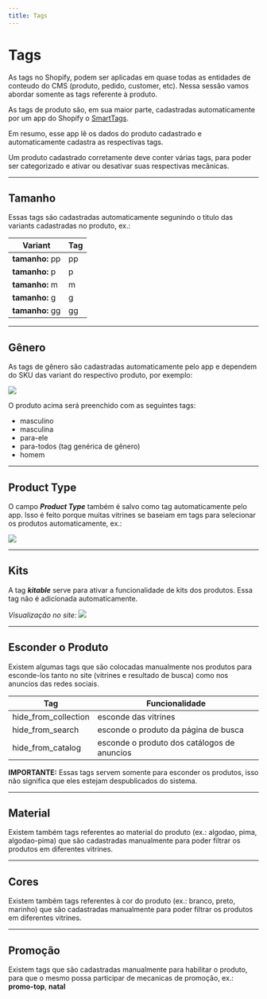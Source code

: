 ```yaml
---
title: Tags
---
```


# Tags
As tags no Shopify, podem ser aplicadas em quase todas as entidades de conteudo do CMS (produto, pedido, customer, etc). Nessa sessão vamos abordar somente as tags referente à produto.

As tags de produto são, em sua maior parte, cadastradas automaticamente por um app do Shopify o [SmartTags](https://apps.shopify.com/smart-tags?locale=pt-BR).

Em resumo, esse app lê os dados do produto cadastrado e automaticamente cadastra as respectivas tags.

Um produto cadastrado corretamente deve conter várias tags, para poder ser categorizado e ativar ou desativar suas respectivas mecânicas.

___
## Tamanho
Essas tags são cadastradas automaticamente segunindo o titulo das variants cadastradas no produto, ex.:

| Variant | Tag |
| - | - |
| **tamanho:** pp | pp |
| **tamanho:** p | p |
| **tamanho:** m | m |
| **tamanho:** g | g |
| **tamanho:** gg | gg |

___
## Gênero
As tags de gênero são cadastradas automaticamente pelo app e dependem do SKU das variant do respectivo produto, por exemplo:

![](/images/tags/gender.png)

O produto acima será preenchido com as seguintes tags:

- masculino
- masculina
- para-ele
- para-todos (tag genérica de gênero)
- homem

___
## Product Type
O campo ***Product Type*** também é salvo como tag automaticamente pelo app. Isso é feito porque muitas vitrines se baseiam em tags para selecionar os produtos automaticamente, ex.:

![](/images/tags/product_type.png)

___
## Kits
A tag ***kitable*** serve para ativar a funcionalidade de kits dos produtos. Essa tag não é adicionada automaticamente.

*Visualização no site:*
![](/images/tags/kitable.png)

___
## Esconder o Produto
Existem algumas tags que são colocadas manualmente nos produtos para esconde-los tanto no site (vitrines e resultado de busca) como nos anuncios das redes sociais.

| Tag | Funcionalidade |
| - | - |
| hide_from_collection | esconde das vitrines |
| hide_from_search | esconde o produto da página de busca |
| hide_from_catalog | esconde o produto dos catálogos de anuncios |

**IMPORTANTE:** Essas tags servem somente para esconder os produtos, isso não significa que eles estejam despublicados do sistema.

___
## Material
Existem também tags referentes ao material do produto (ex.: algodao, pima, algodao-pima) que são cadastradas manualmente para poder filtrar os produtos em diferentes vitrines.

___
## Cores
Existem também tags referentes à cor do produto (ex.: branco, preto, marinho) que são cadastradas manualmente para poder filtrar os produtos em diferentes vitrines.

___
## Promoção
Existem tags que são cadastradas manualmente para habilitar o produto, para que o mesmo possa participar de mecanicas de promoção, ex.: **promo-top**, **natal**
